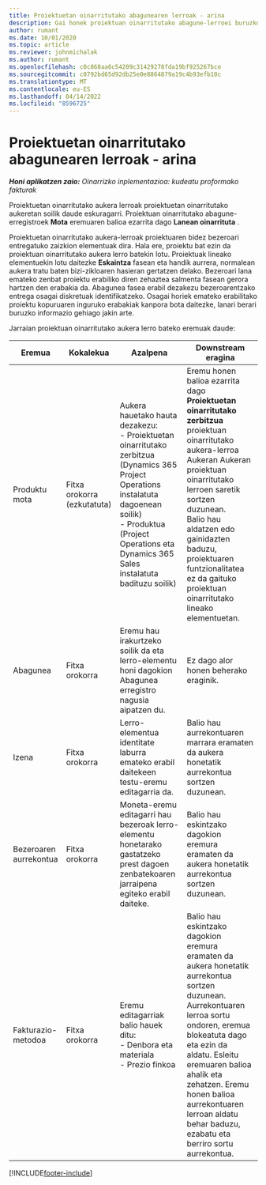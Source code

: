 ```yaml
---
title: Proiektuetan oinarritutako abagunearen lerroak - arina
description: Gai honek proiektuan oinarritutako abagune-lerroei buruzko informazioa eskaintzen du. (Pro)
author: rumant
ms.date: 10/01/2020
ms.topic: article
ms.reviewer: johnmichalak
ms.author: rumant
ms.openlocfilehash: c0c868aa6c54209c31429278fda19bf925267bce
ms.sourcegitcommit: c0792bd65d92db25e0e8864879a19c4b93efb10c
ms.translationtype: MT
ms.contentlocale: eu-ES
ms.lasthandoff: 04/14/2022
ms.locfileid: "8596725"
---
```

# <a name="project-based-opportunity-lines---lite"></a>Proiektuetan oinarritutako abagunearen lerroak - arina

_**Honi aplikatzen zaio:** Oinarrizko inplementazioa: kudeatu proformako fakturak_

Proiektuetan oinarritutako aukera lerroak proiektuetan oinarritutako aukeretan soilik daude eskuragarri. Proiektuan oinarritutako abagune-erregistroek **Mota** eremuaren balioa ezarrita dago **Lanean oinarrituta** .

Proiektuetan oinarritutako aukera-lerroak proiektuaren bidez bezeroari entregatuko zaizkion elementuak dira. Hala ere, proiektu bat ezin da proiektuan oinarritutako aukera lerro batekin lotu. Proiektuak lineako elementuekin lotu daitezke **Eskaintza** fasean eta handik aurrera, normalean aukera tratu baten bizi-zikloaren hasieran gertatzen delako. Bezeroari lana emateko zenbat proiektu erabiliko diren zehaztea salmenta fasean gerora hartzen den erabakia da. Abagunea fasea erabil dezakezu bezeroarentzako entrega osagai diskretuak identifikatzeko. Osagai horiek emateko erabilitako proiektu kopuruaren inguruko erabakiak kanpora bota daitezke, lanari berari buruzko informazio gehiago jakin arte.

Jarraian proiektuan oinarritutako aukera lerro bateko eremuak daude:

| **Eremua** | **Kokalekua** | **Azalpena** | **Downstream eragina** |
| --- | --- | --- | --- |
| Produktu mota | Fitxa orokorra (ezkutatuta) | Aukera hauetako hauta dezakezu:</br>- Proiektuetan oinarritutako zerbitzua (Dynamics 365 Project Operations instalatuta dagoenean soilik)</br>- Produktua (Project Operations eta Dynamics 365 Sales instalatuta badituzu soilik) | Eremu honen balioa ezarrita dago **Proiektuetan oinarritutako zerbitzua** proiektuan oinarritutako aukera-lerroa Aukeran Aukeran proiektuan oinarritutako lerroen saretik sortzen duzunean. <br> Balio hau aldatzen edo gainidazten baduzu, proiektuaren funtzionalitatea ez da gaituko proiektuan oinarritutako lineako elementuetan. |
| Abagunea | Fitxa orokorra | Eremu hau irakurtzeko soilik da eta lerro-elementu honi dagokion Abagunea erregistro nagusia aipatzen du. | Ez dago alor honen beherako eraginik. |
| Izena | Fitxa orokorra | Lerro-elementua identitate laburra emateko erabil daitekeen testu-eremu editagarria da. | Balio hau aurrekontuaren marrara eramaten da aukera honetatik aurrekontua sortzen duzunean. |
| Bezeroaren aurrekontua | Fitxa orokorra | Moneta-eremu editagarri hau bezeroak lerro-elementu honetarako gastatzeko prest dagoen zenbatekoaren jarraipena egiteko erabil daiteke. | Balio hau eskintzako dagokion eremura eramaten da aukera honetatik aurrekontua sortzen duzunean. |
| Fakturazio-metodoa | Fitxa orokorra | Eremu editagarriak balio hauek ditu:</br>- Denbora eta materiala</br>- Prezio finkoa | Balio hau eskintzako dagokion eremura eramaten da aukera honetatik aurrekontua sortzen duzunean. Aurrekontuaren lerroa sortu ondoren, eremua blokeatuta dago eta ezin da aldatu. Esleitu eremuaren balioa ahalik eta zehatzen. Eremu honen balioa aurrekontuaren lerroan aldatu behar baduzu, ezabatu eta berriro sortu aurrekontua. |


[!INCLUDE[footer-include](../../includes/footer-banner.md)]